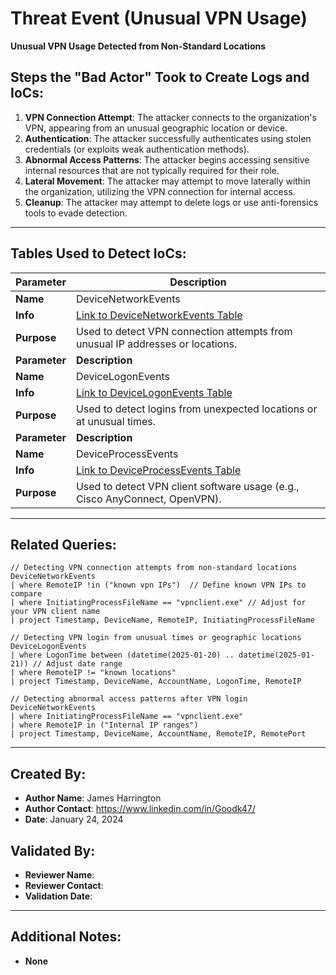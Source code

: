 # Threat Event (Unusual VPN Usage)
**Unusual VPN Usage Detected from Non-Standard Locations**

## Steps the "Bad Actor" Took to Create Logs and IoCs:
1. **VPN Connection Attempt**: The attacker connects to the organization's VPN, appearing from an unusual geographic location or device.
2. **Authentication**: The attacker successfully authenticates using stolen credentials (or exploits weak authentication methods).
3. **Abnormal Access Patterns**: The attacker begins accessing sensitive internal resources that are not typically required for their role.
4. **Lateral Movement**: The attacker may attempt to move laterally within the organization, utilizing the VPN connection for internal access.
5. **Cleanup**: The attacker may attempt to delete logs or use anti-forensics tools to evade detection.

---

## Tables Used to Detect IoCs:

| **Parameter**       | **Description**                                                              |
|---------------------|------------------------------------------------------------------------------|
| **Name**            | DeviceNetworkEvents                                                           |
| **Info**            | [Link to DeviceNetworkEvents Table](https://learn.microsoft.com/en-us/defender-xdr/advanced-hunting-devicenetworkevents-table) |
| **Purpose**         | Used to detect VPN connection attempts from unusual IP addresses or locations. |
| **Parameter**       | **Description**                                                              |
| **Name**            | DeviceLogonEvents                                                             |
| **Info**            | [Link to DeviceLogonEvents Table](https://learn.microsoft.com/en-us/defender-xdr/advanced-hunting-devicelogonevents-table) |
| **Purpose**         | Used to detect logins from unexpected locations or at unusual times. |
| **Parameter**       | **Description**                                                              |
| **Name**            | DeviceProcessEvents                                                           |
| **Info**            | [Link to DeviceProcessEvents Table](https://learn.microsoft.com/en-us/defender-xdr/advanced-hunting-deviceprocessevents-table) |
| **Purpose**         | Used to detect VPN client software usage (e.g., Cisco AnyConnect, OpenVPN). |

---

## Related Queries:
```kql
// Detecting VPN connection attempts from non-standard locations
DeviceNetworkEvents
| where RemoteIP !in ("known vpn IPs")  // Define known VPN IPs to compare
| where InitiatingProcessFileName == "vpnclient.exe" // Adjust for your VPN client name
| project Timestamp, DeviceName, RemoteIP, InitiatingProcessFileName

// Detecting VPN login from unusual times or geographic locations
DeviceLogonEvents
| where LogonTime between (datetime(2025-01-20) .. datetime(2025-01-21)) // Adjust date range
| where RemoteIP != "known locations"
| project Timestamp, DeviceName, AccountName, LogonTime, RemoteIP

// Detecting abnormal access patterns after VPN login
DeviceNetworkEvents
| where InitiatingProcessFileName == "vpnclient.exe"
| where RemoteIP in ("Internal IP ranges")
| project Timestamp, DeviceName, AccountName, RemoteIP, RemotePort
```

---

## Created By:
- **Author Name**: James Harrington
- **Author Contact**: https://www.linkedin.com/in/Goodk47/
- **Date**: January 24, 2024

## Validated By:
- **Reviewer Name**: 
- **Reviewer Contact**: 
- **Validation Date**: 

---

## Additional Notes:
- **None**
